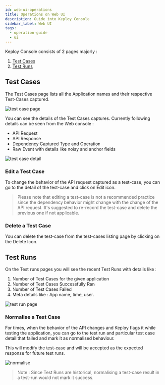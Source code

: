 ```yaml
---
id: web-ui-operations
title: Operations on Web UI
description: Guide into Keploy Console
sidebar_label: Web UI
tags:
  - operation-guide
  - ui
---
```


Keploy Console consists of 2 pages majorly :

1. [Test Cases](/operation/web-ui-operations/#test-cases)
2. [Test Runs](/operation/web-ui-operations/#test-runs)

## Test Cases

The Test Cases page lists all the Application names and their respective Test-Cases captured.

![test case page](/img/test-case-page1.png)

You can see the details of the Test Cases captures. Currently following details can be seen from the Web console :

- API Request
- API Response
- Dependency Captured Type and Operation
- Raw Event with details like noisy and anchor fields

![test case detail](/img/test-case-detail.png)

### Edit a Test Case

To change the behavior of the API request captured as a test-case, you can go to the detail of the test-case and click on Edit icon.

> Please note that editing a test-case is not a recommended practice since the dependency behavior might change with the change
> of the API request. It's suggested to re-record the test-case and delete the previous one if not applicable.

### Delete a Test Case

You can delete the test-case from the test-cases listing page by clicking on the Delete Icon.

## Test Runs

On the Test runs pages you will see the recent Test Runs with details like :

1. Number of Test Cases for the given application
2. Number of Test Cases Successfully Ran
3. Number of Test Cases Failed
4. Meta details like : App name, time, user.

![test run page](/img/test-run-page1.png)

### Normalise a Test Case

For times, when the behavior of the API changes and Keploy flags it while testing the application, you can
go to the test run and particular test case detail that failed and mark it as normalised behaviour.

This will modify the test-case and will be accepted as the expected response for future test runs.

![normalise](/img/normalise-test-case.png)

> Note : Since Test Runs are historical, normalising a test-case result in a test-run would not mark it success.
